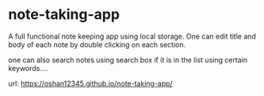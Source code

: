 # note-taking-app

A full functional note keeping app using local storage. One can edit title and body of each note by double clicking on each section.

one can also search notes using search box if it is in the list using certain keywords....

url: https://oshan12345.github.io/note-taking-app/